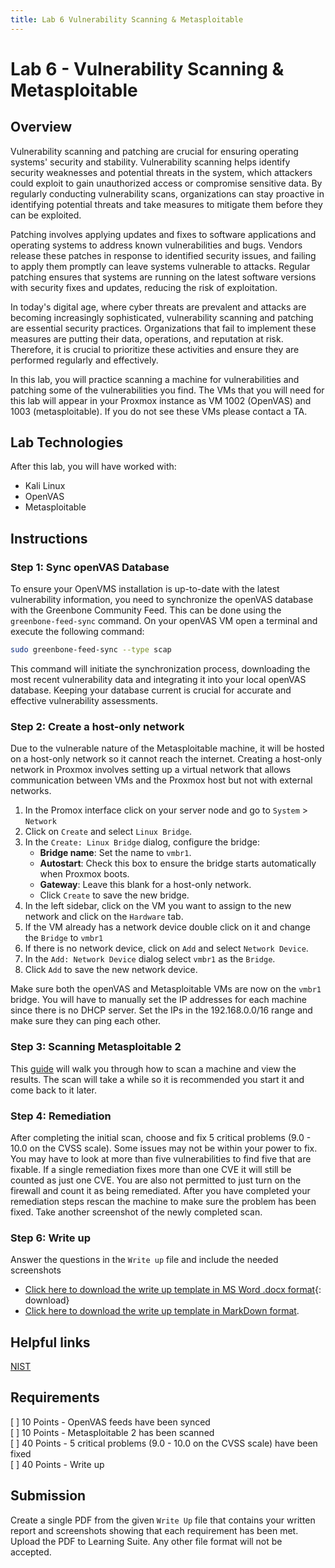 ```yaml
---
title: Lab 6 Vulnerability Scanning & Metasploitable
---
```


# Lab 6 - Vulnerability Scanning & Metasploitable

## Overview

Vulnerability scanning and patching are crucial for ensuring operating systems' security and stability. Vulnerability scanning helps identify security weaknesses and potential threats in the system, which attackers could exploit to gain unauthorized access or compromise sensitive data. By regularly conducting vulnerability scans, organizations can stay proactive in identifying potential threats and take measures to mitigate them before they can be exploited.

Patching involves applying updates and fixes to software applications and operating systems to address known vulnerabilities and bugs. Vendors release these patches in response to identified security issues, and failing to apply them promptly can leave systems vulnerable to attacks. Regular patching ensures that systems are running on the latest software versions with security fixes and updates, reducing the risk of exploitation.

In today's digital age, where cyber threats are prevalent and attacks are becoming increasingly sophisticated, vulnerability scanning and patching are essential security practices. Organizations that fail to implement these measures are putting their data, operations, and reputation at risk. Therefore, it is crucial to prioritize these activities and ensure they are performed regularly and effectively.

In this lab, you will practice scanning a machine for vulnerabilities and patching some of the vulnerabilities you find. The VMs that you will need for this lab will appear in your Proxmox instance as VM 1002 (OpenVAS) and 1003 (metasploitable). If you do not see these VMs please contact a TA.

## Lab Technologies

After this lab, you will have worked with:

- Kali Linux
- OpenVAS
- Metasploitable

<div style="page-break-after: always"></div>

## Instructions

### Step 1: Sync openVAS Database

To ensure your OpenVMS installation is up-to-date with the latest vulnerability information, you need to synchronize the openVAS database with the Greenbone Community Feed. This can be done using the `greenbone-feed-sync` command. On your openVAS VM open a terminal and execute the following command:

```sh
sudo greenbone-feed-sync --type scap
```

This command will initiate the synchronization process, downloading the most recent vulnerability data and integrating it into your local openVAS database. Keeping your database current is crucial for accurate and effective vulnerability assessments.

### Step 2: Create a host-only network

Due to the vulnerable nature of the Metasploitable machine, it will be hosted on a host-only network so it cannot reach the internet. Creating a host-only network in Proxmox involves setting up a virtual network that allows communication between VMs and the Proxmox host but not with external networks. 

1. In the Promox interface click on your server node and go to `System` > `Network`
1. Click on `Create` and select `Linux Bridge`.
1. In the `Create: Linux Bridge` dialog, configure the bridge:
    - **Bridge name**: Set the name to `vmbr1`.
    - **Autostart**: Check this box to ensure the bridge starts automatically when Proxmox boots.
    - **Gateway**: Leave this blank for a host-only network.
    - Click `Create` to save the new bridge.
1. In the left sidebar, click on the VM you want to assign to the new network and click on the `Hardware` tab.
1. If the VM already has a network device double click on it and change the `Bridge` to `vmbr1`
1. If there is no network device, click on `Add` and select `Network Device`.
1. In the `Add: Network Device` dialog select `vmbr1` as the `Bridge`.
1. Click `Add` to save the new network device.

Make sure both the openVAS and Metasploitable VMs are now on the `vmbr1` bridge. You will have to manually set the IP addresses for each machine since there is no DHCP server. Set the IPs in the 192.168.0.0/16 range and make sure they can ping each other. 


### Step 3: Scanning Metasploitable 2

This [guide](https://www.hackingtutorials.org/scanning-tutorials/vulnerability-scanning-openvas-9-0-part-2/) will walk you through how to scan a machine and view the results. The scan will take a while so it is recommended you start it and come back to it later. 

### Step 4: Remediation

After completing the initial scan, choose and fix 5 critical problems (9.0 - 10.0 on the CVSS scale). Some issues may not be within your power to fix. You may have to look at more than five vulnerabilities to find five that are fixable. If a single remediation fixes more than one CVE it will still be counted as just one CVE. You are also not permitted to just turn on the firewall and count it as being remediated. After you have completed your remediation steps rescan the machine to make sure the problem has been fixed. Take another screenshot of the newly completed scan.

### Step 6: Write up

Answer the questions in the `Write up` file and include the needed screenshots
* [Click here to download the write up template in MS Word .docx format](Lab-6-writeup-template.docx){: download}
* <a href="Lab-6-writeup-template.md" download>Click here to download the write up template in MarkDown format</a>.
 

## Helpful links  

[NIST](https://nvd.nist.gov/vuln/search)

<div style="page-break-after: always"></div>

## Requirements

[ ] 10 Points - OpenVAS feeds have been synced  
[ ] 10 Points - Metasploitable 2 has been scanned  
[ ] 40 Points - 5 critical problems (9.0 - 10.0 on the CVSS scale) have been fixed  
[ ] 40 Points - Write up  

## Submission
Create a single PDF from the given `Write Up` file that contains your written report and screenshots showing that each requirement has been met. Upload the PDF to Learning Suite. Any other file format will not be accepted.

